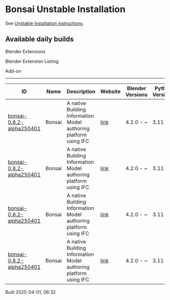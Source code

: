 # Bonsai Unstable Installation

See [Unstable Installation instructions](https://docs.bonsaibim.org/guides/development/installation.html#unstable-installation).

## Available daily builds

Blender Extensions


Blender Extension Listing:

Add-on

---

| ID | Name | Description | Website | Blender Versions | Python Versions | Platforms | Size |
| --- | --- | --- | --- | --- | --- | --- | --- |
| [bonsai-0.8.2-alpha250401](https://github.com/IfcOpenShell/IfcOpenShell/releases/download/bonsai-0.8.2-alpha2504010628/bonsai_py311-0.8.2-alpha250401-linux-x64.zip?repository=https://raw.githubusercontent.com/IfcOpenShell/bonsai_unstable_repo/main/index.json&blender_version_min=4.2.0&platforms=linux-x64&python_versions=3.11) | Bonsai | A native Building Information Model authoring platform using IFC | [link](https://bonsaibim.org/) | 4.2.0 - ~ | 3.11 | linux-x64 | 108.7MB |
| [bonsai-0.8.2-alpha250401](https://github.com/IfcOpenShell/IfcOpenShell/releases/download/bonsai-0.8.2-alpha2504010628/bonsai_py311-0.8.2-alpha250401-macos-arm64.zip?repository=https://raw.githubusercontent.com/IfcOpenShell/bonsai_unstable_repo/main/index.json&blender_version_min=4.2.0&platforms=macos-arm64&python_versions=3.11) | Bonsai | A native Building Information Model authoring platform using IFC | [link](https://bonsaibim.org/) | 4.2.0 - ~ | 3.11 | macos-arm64 | 102.6MB |
| [bonsai-0.8.2-alpha250401](https://github.com/IfcOpenShell/IfcOpenShell/releases/download/bonsai-0.8.2-alpha2504010628/bonsai_py311-0.8.2-alpha250401-windows-x64.zip?repository=https://raw.githubusercontent.com/IfcOpenShell/bonsai_unstable_repo/main/index.json&blender_version_min=4.2.0&platforms=windows-x64&python_versions=3.11) | Bonsai | A native Building Information Model authoring platform using IFC | [link](https://bonsaibim.org/) | 4.2.0 - ~ | 3.11 | windows-x64 | 82.8MB |
| [bonsai-0.8.2-alpha250401](https://github.com/IfcOpenShell/IfcOpenShell/releases/download/bonsai-0.8.2-alpha2504010628/bonsai_py311-0.8.2-alpha250401-macos-x64.zip?repository=https://raw.githubusercontent.com/IfcOpenShell/bonsai_unstable_repo/main/index.json&blender_version_min=4.2.0&platforms=macos-x64&python_versions=3.11) | Bonsai | A native Building Information Model authoring platform using IFC | [link](https://bonsaibim.org/) | 4.2.0 - ~ | 3.11 | macos-x64 | 101.0MB |

Built 2025-04-01, 06:32